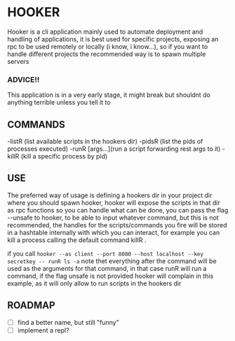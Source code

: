 # HOOKER

   Hooker is a cli application mainly used to automate deployment
   and handling of applications, it is best used
   for specific projects, exposing an rpc to be used remotely or
   locally (i know, i know...), so if you want to handle different
   projects the recommended way is to spawn multiple servers

### ADVICE!!
  This application is in a very early stage, it might break
  but shouldnt do anything terrible unless you tell it to


## COMMANDS
  -listR (list available scripts in the hookers dir)
  -pidsR (list the pids of processes executed)
  -runR <command> [args...](run a script forwarding rest args to it)
  -killR <pid> (kill a specific process by pid)
 
## USE

  The preferred way of usage is defining a hookers dir in your
  project dir where you should spawn hooker, hooker will expose
  the scripts in that dir as rpc functions so you can handle what
  can be done, you can pass the flag --unsafe to hooker, to be
  able to input whatever command, but this is not recommended,
  the handles for the scripts/commands you fire will be stored
  in a hashtable internally with which you can interact, for
  example you can kill a process calling the default command
  killR <pid>.

  if you call
  `hooker --as client --port 8080 --host localhost --key secretkey -- runR ls -a`
  note thet everything after the command will be used as the arguments for that
  command, in that case runR will run a command, if the flag unsafe is not
  provided hooker will complain in this example, as it will only allow
  to run scripts in the hookers dir

## ROADMAP

- [ ] find a better name, but still "funny"
- [ ] implement a repl?
